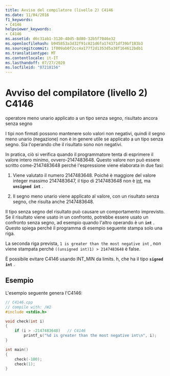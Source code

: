 ```yaml
---
title: Avviso del compilatore (livello 2) C4146
ms.date: 11/04/2016
f1_keywords:
- C4146
helpviewer_keywords:
- C4146
ms.assetid: d6c31ab1-3120-40d5-8d80-32b5f7046e32
ms.openlocfilehash: b945853a3d32f91c821d6fa174371df39bf183b3
ms.sourcegitcommit: 1f009ab0f2cc4a177f2d1353d5a38f164612bdb1
ms.translationtype: MT
ms.contentlocale: it-IT
ms.lasthandoff: 07/27/2020
ms.locfileid: "87218156"
---
```

# <a name="compiler-warning-level-2-c4146"></a>Avviso del compilatore (livello 2) C4146

operatore meno unario applicato a un tipo senza segno, risultato ancora senza segno

I tipi non firmati possono mantenere solo valori non negativi, quindi il segno meno unario (negazione) non è in genere utile se applicato a un tipo senza segno. Sia l'operando che il risultato sono non negativi.

In pratica, ciò si verifica quando il programmatore tenta di esprimere il valore intero minimo, ovvero-2147483648. Questo valore non può essere scritto come-2147483648 perché l'espressione viene elaborata in due fasi:

1. Viene valutato il numero 2147483648. Poiché è maggiore del valore integer massimo 2147483647, il tipo di 2147483648 non è [int](../../c-language/integer-types.md), ma **`unsigned int`** .

1. Il segno meno unario viene applicato al valore, con un risultato senza segno, che risulta anche 2147483648.

Il tipo senza segno del risultato può causare un comportamento imprevisto. Se il risultato viene usato in un confronto, potrebbe essere usato un confronto senza segno, ad esempio quando l'altro operando è un **`int`** . Questo spiega perché il programma di esempio seguente stampa solo una riga.

La seconda riga prevista, `1 is greater than the most negative int` , non viene stampata perché `((unsigned int)1) > 2147483648` è false.

È possibile evitare C4146 usando INT_MIN da limits. h, che ha il tipo **`signed int`** .

## <a name="example"></a>Esempio

L'esempio seguente genera l'C4146:

```cpp
// C4146.cpp
// compile with: /W2
#include <stdio.h>

void check(int i)
{
    if (i > -2147483648)   // C4146
        printf_s("%d is greater than the most negative int\n", i);
}

int main()
{
    check(-100);
    check(1);
}
```
